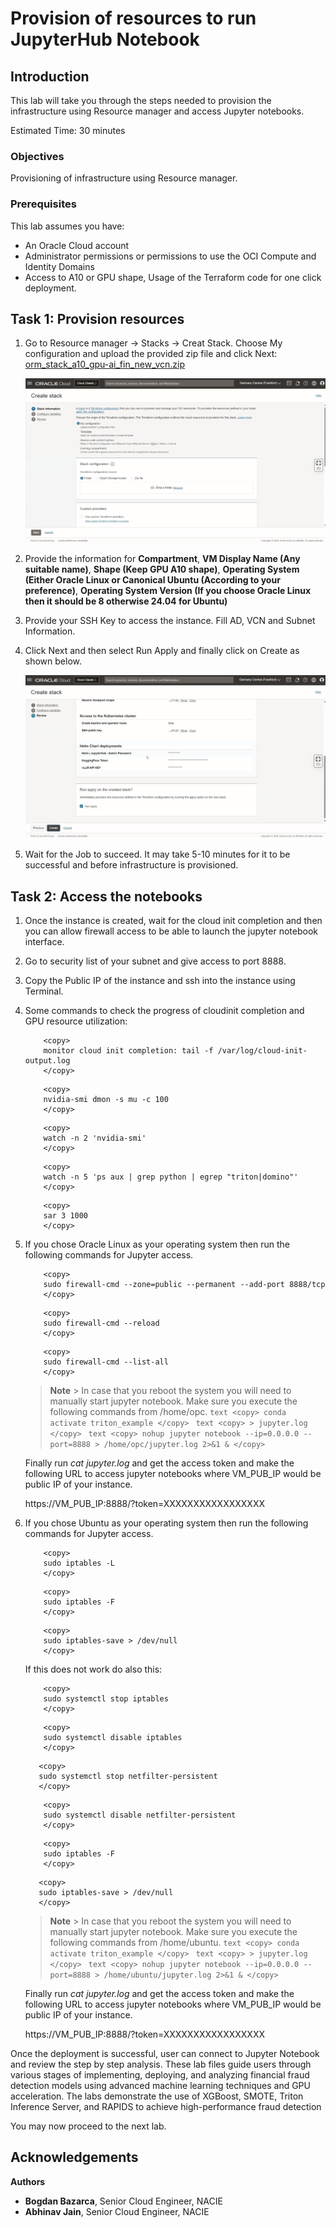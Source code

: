 # Provision of resources to run JupyterHub Notebook

## Introduction

This lab will take you through the steps needed to provision the infrastructure using Resource manager and access Jupyter notebooks.

Estimated Time: 30 minutes

### Objectives

Provisioning of infrastructure using Resource manager.

### Prerequisites

This lab assumes you have:

* An Oracle Cloud account
* Administrator permissions or permissions to use the OCI Compute and Identity Domains
* Access to A10 or GPU shape, Usage of the Terraform code for one click deployment.

## Task 1: Provision resources

1. Go to Resource manager -> Stacks -> Creat Stack. Choose My configuration and upload the provided zip file and click Next: [orm_stack_a10_gpu-ai_fin_new_vcn.zip](https://objectstorage.us-ashburn-1.oraclecloud.com/p/MowTvhjhvgsR5msJwtCzVxhveQKdE9T0ii9jcWnCZvwKScoR7TFkuDdCDLITZorc/n/c4u02/b/hosted_workshops/o/orm_stack_a10_gpu-ai_fin_new_vcn.zip)

    ![Resource Manager](images/resource_manager.png)

2. Provide the information for **Compartment**, **VM Display Name (Any suitable name)**, **Shape (Keep GPU A10 shape)**, **Operating System (Either Oracle Linux or Canonical Ubuntu (According to your preference)**, **Operating System Version (If you choose Oracle Linux then it should be 8 otherwise 24.04 for Ubuntu)**

3. Provide your SSH Key to access the instance. Fill AD, VCN and Subnet Information.

4. Click Next and then select Run Apply and finally click on Create as shown below.

    ![Apply Stack](images/apply_stack.png)

5. Wait for the Job to succeed. It may take 5-10 minutes for it to be successful and before infrastructure is provisioned.

## Task 2: Access the notebooks

1. Once the instance is created, wait for the cloud init completion and then you can allow firewall access to be able to launch the jupyter notebook interface.

2. Go to security list of your subnet and give access to port 8888.

3. Copy the Public IP of the instance and ssh into the instance using Terminal.

4. Some commands to check the progress of cloudinit completion and GPU resource utilization:

    ```text
        <copy>
        monitor cloud init completion: tail -f /var/log/cloud-init-output.log
        </copy>
    ```

    ```text
        <copy>
        nvidia-smi dmon -s mu -c 100
        </copy>
    ```

    ```text
        <copy>
        watch -n 2 'nvidia-smi'
        </copy>
    ```

    ```text
        <copy>
        watch -n 5 'ps aux | grep python | egrep "triton|domino"'
        </copy>
    ```

    ```text
        <copy>
        sar 3 1000
        </copy>
    ```

5. If you chose Oracle Linux as your operating system then run the following commands for Jupyter access.

    ```text
        <copy>
        sudo firewall-cmd --zone=public --permanent --add-port 8888/tcp
        </copy>
    ```

    ```text
        <copy>
        sudo firewall-cmd --reload
        </copy>
    ```

    ```text
        <copy>
        sudo firewall-cmd --list-all
        </copy>
    ```

    > **Note**
        > In case that you reboot the system you will need to manually start jupyter notebook. Make sure you execute the following commands from /home/opc.
            ```text
                <copy>
                conda activate triton_example
                </copy>
            ```
            ```text
                <copy>
                > jupyter.log
                </copy>
            ```
            ```text
               <copy>
               nohup jupyter notebook --ip=0.0.0.0 --port=8888 > /home/opc/jupyter.log 2>&1 &
               </copy>
            ```

    Finally run *cat jupyter.log* and get the access token and make the following URL to access jupyter notebooks where VM_PUB_IP would be public IP of your instance.

    https://VM_PUB_IP:8888/?token=XXXXXXXXXXXXXXXXX

6. If you chose Ubuntu as your operating system then run the following commands for Jupyter access.

    ```text
        <copy>
        sudo iptables -L
        </copy>
    ```

    ```text
        <copy>
        sudo iptables -F
        </copy>
    ```

    ```text
        <copy>
        sudo iptables-save > /dev/null
        </copy>
    ```

    If this does not work do also this:

    ```text
        <copy>
        sudo systemctl stop iptables
        </copy>
    ```

    ```text
        <copy>
        sudo systemctl disable iptables
        </copy>
    ```

     ```text
        <copy>
        sudo systemctl stop netfilter-persistent
        </copy>
    ```

    ```text
        <copy>
        sudo systemctl disable netfilter-persistent
        </copy>
    ```

    ```text
        <copy>
        sudo iptables -F
        </copy>
    ```

     ```text
        <copy>
        sudo iptables-save > /dev/null
        </copy>
    ```

    > **Note**
        > In case that you reboot the system you will need to manually start jupyter notebook. Make sure you execute the following commands from /home/ubuntu.
            ```text
                <copy>
                conda activate triton_example
                </copy>
            ```
            ```text
                <copy>
                > jupyter.log
                </copy>
            ```
            ```text
               <copy>
               nohup jupyter notebook --ip=0.0.0.0 --port=8888 > /home/ubuntu/jupyter.log 2>&1 &
               </copy>
            ```

    Finally run *cat jupyter.log* and get the access token and make the following URL to access jupyter notebooks where VM_PUB_IP would be public IP of your instance.

    https://VM_PUB_IP:8888/?token=XXXXXXXXXXXXXXXXX

Once the deployment is successful, user can connect to Jupyter Notebook and review the step by step analysis. These lab files guide users through various stages of implementing, deploying, and analyzing financial fraud detection models using advanced machine learning techniques and GPU acceleration. The labs demonstrate the use of XGBoost, SMOTE, Triton Inference Server, and RAPIDS to achieve high-performance fraud detection

You may now proceed to the next lab.

## Acknowledgements

**Authors**

* **Bogdan Bazarca**, Senior Cloud Engineer, NACIE
* **Abhinav Jain**, Senior Cloud Engineer, NACIE